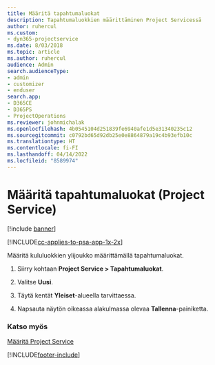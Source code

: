 ```yaml
---
title: Määritä tapahtumaluokat
description: Tapahtumaluokkien määrittäminen Project Servicessä
author: ruhercul
ms.custom:
- dyn365-projectservice
ms.date: 8/03/2018
ms.topic: article
ms.author: ruhercul
audience: Admin
search.audienceType:
- admin
- customizer
- enduser
search.app:
- D365CE
- D365PS
- ProjectOperations
ms.reviewer: johnmichalak
ms.openlocfilehash: 4b0545104d251839fe6940afe1d5e31340235c12
ms.sourcegitcommit: c0792bd65d92db25e0e8864879a19c4b93efb10c
ms.translationtype: HT
ms.contentlocale: fi-FI
ms.lasthandoff: 04/14/2022
ms.locfileid: "8589974"
---
```

# <a name="configure-transaction-categories-project-service"></a>Määritä tapahtumaluokat (Project Service)

[!include [banner](../includes/psa-now-project-operations.md)]

[!INCLUDE[cc-applies-to-psa-app-1x-2x](../includes/cc-applies-to-psa-app-1x-2x.md)]

Määritä kululuokkien ylijoukko määrittämällä tapahtumaluokat.  
  
1.  Siirry kohtaan **Project Service > Tapahtumaluokat**.  
  
2.  Valitse **Uusi**.  
  
3.  Täytä kentät **Yleiset**-alueella tarvittaessa.  
  
4.  Napsauta näytön oikeassa alakulmassa olevaa **Tallenna**-painiketta.  
  
### <a name="see-also"></a>Katso myös  
 [Määritä Project Service](../psa/configure.md)


[!INCLUDE[footer-include](../includes/footer-banner.md)]
